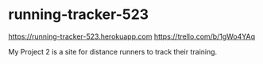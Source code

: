 # running-tracker-523

https://running-tracker-523.herokuapp.com
https://trello.com/b/1gWo4YAq

My Project 2 is a site for distance runners to track their training.
